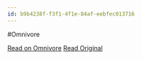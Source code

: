 ```yaml
---
id: b9b4238f-f3f1-4f1e-84af-eebfec013716
---
```


#Omnivore

[Read on Omnivore](https://omnivore.app/me/logging-cookbook-python-3-12-2-documentation-18ea9ffdeb4)
[Read Original](https://docs.python.org/3/howto/logging-cookbook.html)

